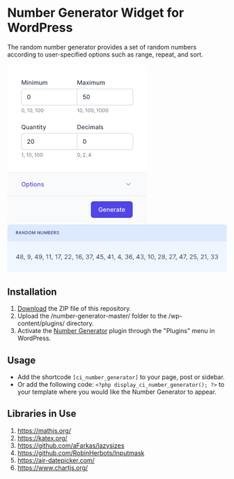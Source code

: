 # Number Generator Widget for WordPress

The random number generator provides a set of random numbers according to user-specified options such as range, repeat, and sort.

![Number Generator Input Form](/assets/images/screenshot-1.png "Number Generator Input Form")
![Number Generator Calculation Results](/assets/images/screenshot-2.png "Number Generator Calculation Results")

## Installation

1. [Download](https://github.com/pub-calculator-io/age-calculator/archive/refs/heads/master.zip) the ZIP file of this repository.
2. Upload the /number-generator-master/ folder to the /wp-content/plugins/ directory.
3. Activate the [Number Generator](https://www.calculator.io/number-generator/ "Number Generator Homepage") plugin through the "Plugins" menu in WordPress.

## Usage
* Add the shortcode `[ci_number_generator]` to your page, post or sidebar.
* Or add the following code: `<?php display_ci_number_generator(); ?>` to your template where you would like the Number Generator to appear.

## Libraries in Use
1. https://mathjs.org/
2. https://katex.org/
3. https://github.com/aFarkas/lazysizes
4. https://github.com/RobinHerbots/Inputmask
5. https://air-datepicker.com/
6. https://www.chartjs.org/
